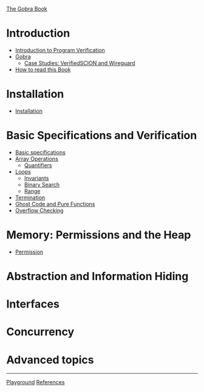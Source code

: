 [The Gobra Book](./front-matter.md)
# Introduction
- [Introduction to Program Verification](./intro.md)
- [Gobra](./gobra.md)
    - [Case Studies: VerifiedSCION and Wireguard]()
- [How to read this Book](./howto.md)

# Installation 
- [Installation](./install.md)

# Basic Specifications and Verification
- [Basic specifications](./basic-specs.md)
- [Array Operations](./basic-array.md)
  - [Quantifiers]()
- [Loops](./loops.md)
  - [Invariants](./loops-invariant.md)
  - [Binary Search](./loops-binarysearch.md)
  - [Range](./loops-range.md)
- [Termination](./termination.md)
- [Ghost Code and Pure Functions](./basic-ghost-pure.md)
- [Overflow Checking](./overflow.md)

# Memory: Permissions and the Heap
- [Permission](./permission.md)
# Abstraction and Information Hiding

# Interfaces

# Concurrency

# Advanced topics

---
[Playground](./playground.md)
[References](./references.md)
